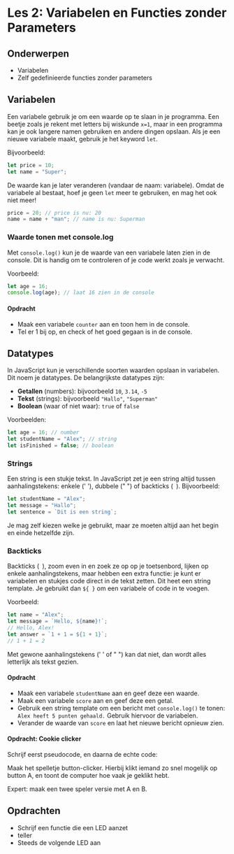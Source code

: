 # Les 2: Variabelen en Functies zonder Parameters

## Onderwerpen

- Variabelen
- Zelf gedefinieerde functies zonder parameters

<!--

- Begrijpen wat variabelen zijn en hoe je ze gebruikt
- Functies maken en aanroepen

-->

## Variabelen

Een variabele gebruik je om een waarde op te slaan in je programma. Een beetje zoals je rekent met letters bij wiskunde
`x=1`, maar in een programma kan je ook langere namen gebruiken en andere dingen opslaan. Als je een nieuwe variabele
maakt, gebruik je het keyword `let`.

Bijvoorbeeld:

```typescript
let price = 10;
let name = "Super";
```

De waarde kan je later veranderen (vandaar de naam: variabele). Omdat de variabele al bestaat, hoef je geen `let` meer
te gebruiken, en mag het ook niet meer!

```typescript
price = 20; // price is nu: 20
name = name + "man"; // name is nu: Superman
```

### Waarde tonen met console.log

Met `console.log()` kun je de waarde van een variabele laten zien in de console. Dit is handig om te controleren of je
code werkt zoals je verwacht.

Voorbeeld:

```typescript
let age = 16;
console.log(age); // laat 16 zien in de console
```

#### Opdracht

- Maak een variabele `counter` aan en toon hem in de console.
- Tel er 1 bij op, en check of het goed gegaan is in de console.

## Datatypes

In JavaScript kun je verschillende soorten waarden opslaan in variabelen. Dit noem je datatypes. De belangrijkste
datatypes zijn:

- **Getallen** (numbers): bijvoorbeeld `10`, `3.14`, `-5`
- **Tekst** (strings): bijvoorbeeld `"Hallo"`, `"Superman"`
- **Boolean** (waar of niet waar): `true` of `false`

Voorbeelden:

```typescript
let age = 16; // number
let studentName = "Alex"; // string
let isFinished = false; // boolean
```

### Strings

Een string is een stukje tekst. In JavaScript zet je een string altijd tussen aanhalingstekens: enkele (' '), dubbele
(" ") of backticks (` `). Bijvoorbeeld:

```typescript
let studentName = "Alex";
let message = "Hallo";
let sentence = `Dit is een string`;
```

Je mag zelf kiezen welke je gebruikt, maar ze moeten altijd aan het begin en einde hetzelfde zijn.

### Backticks

Backticks (` `), zoom even in en zoek ze op op je toetsenbord, lijken op enkele aanhalingstekens, maar hebben een extra
functie: je kunt er variabelen en stukjes code direct in de tekst zetten. Dit heet een string template. Je gebruikt dan
`${ }` om een variabele of code in te voegen.

Voorbeeld:

```typescript
let name = "Alex";
let message = `Hello, ${name}!`;
// Hello, Alex!
let answer = `1 + 1 = ${1 + 1}`;
// 1 + 1 = 2
```

Met gewone aanhalingstekens (' ' of " ") kan dat niet, dan wordt alles letterlijk als tekst gezien.

#### Opdracht

- Maak een variabele `studentName` aan en geef deze een waarde.
- Maak een variabele `score` aan en geef deze een getal.
- Gebruik een string template om een bericht met `console.log()` te tonen: `Alex heeft 5 punten gehaald.` Gebruik
  hiervoor de variabelen.
- Verander de waarde van `score` en laat het nieuwe bericht opnieuw zien.

#### Opdracht: Cookie clicker

Schrijf eerst pseudocode, en daarna de echte code:

Maak het spelletje button-clicker. Hierbij klikt iemand zo snel mogelijk op button A, en toont de computer hoe vaak je
geklikt hebt.

Expert: maak een twee speler versie met A en B.

## Opdrachten

- Schrijf een functie die een LED aanzet
- teller
- Steeds de volgende LED aan
